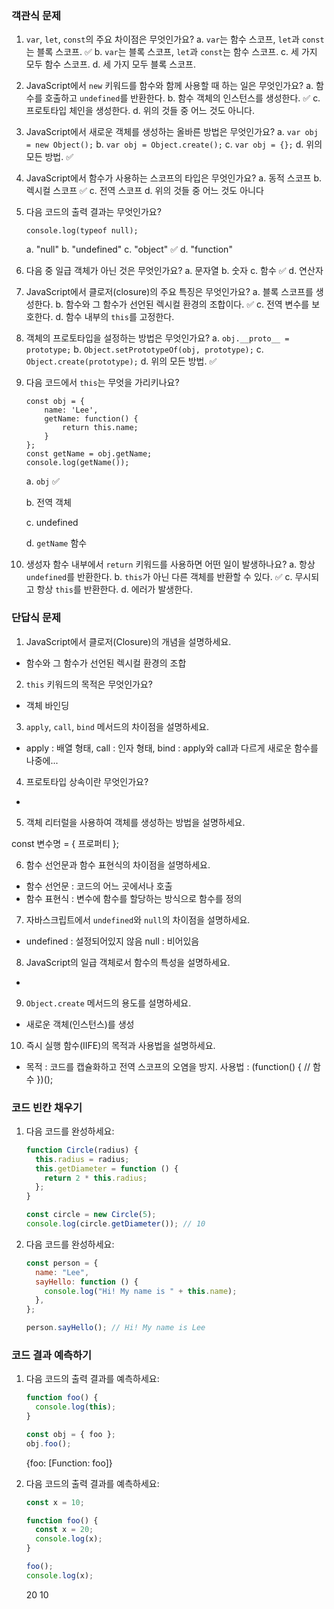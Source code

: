 ### 객관식 문제

1.  `var`, `let`, `const`의 주요 차이점은 무엇인가요?
    a. `var`는 함수 스코프, `let`과 `const`는 블록 스코프. ✅
    b. `var`는 블록 스코프, `let`과 `const`는 함수 스코프.
    c. 세 가지 모두 함수 스코프.
    d. 세 가지 모두 블록 스코프.

2.  JavaScript에서 `new` 키워드를 함수와 함께 사용할 때 하는 일은 무엇인가요?
    a. 함수를 호출하고 `undefined`를 반환한다.
    b. 함수 객체의 인스턴스를 생성한다. ✅
    c. 프로토타입 체인을 생성한다.
    d. 위의 것들 중 어느 것도 아니다.

3.  JavaScript에서 새로운 객체를 생성하는 올바른 방법은 무엇인가요?
    a. `var obj = new Object();`
    b. `var obj = Object.create();`
    c. `var obj = {};`
    d. 위의 모든 방법. ✅

4.  JavaScript에서 함수가 사용하는 스코프의 타입은 무엇인가요?
    a. 동적 스코프
    b. 렉시컬 스코프 ✅
    c. 전역 스코프
    d. 위의 것들 중 어느 것도 아니다

5.  다음 코드의 출력 결과는 무엇인가요?

    ```
    console.log(typeof null);

    ```

    a. "null"
    b. "undefined"
    c. "object" ✅
    d. "function"

6.  다음 중 일급 객체가 아닌 것은 무엇인가요?
    a. 문자열
    b. 숫자
    c. 함수 ✅
    d. 연산자

7.  JavaScript에서 클로저(closure)의 주요 특징은 무엇인가요?
    a. 블록 스코프를 생성한다.
    b. 함수와 그 함수가 선언된 렉시컬 환경의 조합이다. ✅
    c. 전역 변수를 보호한다.
    d. 함수 내부의 `this`를 고정한다.

8.  객체의 프로토타입을 설정하는 방법은 무엇인가요?
    a. `obj.__proto__ = prototype;`
    b. `Object.setPrototypeOf(obj, prototype);`
    c. `Object.create(prototype);`
    d. 위의 모든 방법. ✅

9.  다음 코드에서 `this`는 무엇을 가리키나요?

    ```
    const obj = {
        name: 'Lee',
        getName: function() {
            return this.name;
        }
    };
    const getName = obj.getName;
    console.log(getName());

    ```

    a. `obj` ✅

    b. 전역 객체

    c. undefined

    d. `getName` 함수

10. 생성자 함수 내부에서 `return` 키워드를 사용하면 어떤 일이 발생하나요?
    a. 항상 `undefined`를 반환한다.
    b. `this`가 아닌 다른 객체를 반환할 수 있다. ✅
    c. 무시되고 항상 `this`를 반환한다.
    d. 에러가 발생한다.

### 단답식 문제

1. JavaScript에서 클로저(Closure)의 개념을 설명하세요.

- 함수와 그 함수가 선언된 렉시컬 환경의 조합

2. `this` 키워드의 목적은 무엇인가요?

- 객체 바인딩

3. `apply`, `call`, `bind` 메서드의 차이점을 설명하세요.

- apply : 배열 형태, call : 인자 형태, bind : apply와 call과 다르게 새로운 함수를 나중에...

4. 프로토타입 상속이란 무엇인가요?

-

5. 객체 리터럴을 사용하여 객체를 생성하는 방법을 설명하세요.

const 변수명 = {
프로퍼티
};

6. 함수 선언문과 함수 표현식의 차이점을 설명하세요.

- 함수 선언문 : 코드의 어느 곳에서나 호출
- 함수 표현식 : 변수에 함수를 할당하는 방식으로 함수를 정의

7. 자바스크립트에서 `undefined`와 `null`의 차이점을 설명하세요.

- undefined : 설정되어있지 않음 null : 비어있음

8. JavaScript의 일급 객체로서 함수의 특성을 설명하세요.

-

9. `Object.create` 메서드의 용도를 설명하세요.

- 새로운 객체(인스턴스)를 생성

10. 즉시 실행 함수(IIFE)의 목적과 사용법을 설명하세요.

- 목적 : 코드를 캡슐화하고 전역 스코프의 오염을 방지.
  사용법 :
  (function() {
  // 함수
  })();

### 코드 빈칸 채우기

1. 다음 코드를 완성하세요:

   ```jsx
   function Circle(radius) {
     this.radius = radius;
     this.getDiameter = function () {
       return 2 * this.radius;
     };
   }

   const circle = new Circle(5);
   console.log(circle.getDiameter()); // 10
   ```

2. 다음 코드를 완성하세요:

   ```jsx
   const person = {
     name: "Lee",
     sayHello: function () {
       console.log("Hi! My name is " + this.name);
     },
   };

   person.sayHello(); // Hi! My name is Lee
   ```

### 코드 결과 예측하기

1. 다음 코드의 출력 결과를 예측하세요:

   ```jsx
   function foo() {
     console.log(this);
   }

   const obj = { foo };
   obj.foo();
   ```

   {foo: [Function: foo]}

2. 다음 코드의 출력 결과를 예측하세요:

   ```jsx
   const x = 10;

   function foo() {
     const x = 20;
     console.log(x);
   }

   foo();
   console.log(x);
   ```

   20
   10
